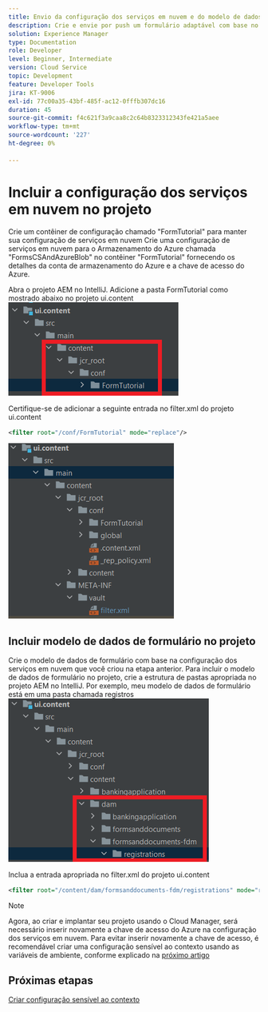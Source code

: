 ```yaml
---
title: Envio da configuração dos serviços em nuvem e do modelo de dados de formulário para a instância da nuvem
description: Crie e envie por push um formulário adaptável com base no modelo de dados de formulário de armazenamento do Azure para a instância da nuvem.
solution: Experience Manager
type: Documentation
role: Developer
level: Beginner, Intermediate
version: Cloud Service
topic: Development
feature: Developer Tools
jira: KT-9006
exl-id: 77c00a35-43bf-485f-ac12-0fffb307dc16
duration: 45
source-git-commit: f4c621f3a9caa8c2c64b8323312343fe421a5aee
workflow-type: tm+mt
source-wordcount: '227'
ht-degree: 0%

---
```


# Incluir a configuração dos serviços em nuvem no projeto

Crie um contêiner de configuração chamado &quot;FormTutorial&quot; para manter sua configuração de serviços em nuvem Crie uma configuração de serviços em nuvem para o Armazenamento do Azure chamada &quot;FormsCSAndAzureBlob&quot; no contêiner &quot;FormTutorial&quot; fornecendo os detalhes da conta de armazenamento do Azure e a chave de acesso do Azure.

Abra o projeto AEM no IntelliJ. Adicione a pasta FormTutorial como mostrado abaixo no projeto ui.content
![cloud-services-configuration](assets/cloud-services-configuration.png)

Certifique-se de adicionar a seguinte entrada no filter.xml do projeto ui.content

```xml
<filter root="/conf/FormTutorial" mode="replace"/>
```

![filter-xml](assets/ui-content-filter.png)

## Incluir modelo de dados de formulário no projeto

Crie o modelo de dados de formulário com base na configuração dos serviços em nuvem que você criou na etapa anterior. Para incluir o modelo de dados de formulário no projeto, crie a estrutura de pastas apropriada no projeto AEM no IntelliJ. Por exemplo, meu modelo de dados de formulário está em uma pasta chamada registros
![fdm-content](assets/ui-content-fdm.png)

Inclua a entrada apropriada no filter.xml do projeto ui.content

```xml
<filter root="/content/dam/formsanddocuments-fdm/registrations" mode="replace"/>
```


>[!NOTE]
>
>Agora, ao criar e implantar seu projeto usando o Cloud Manager, será necessário inserir novamente a chave de acesso do Azure na configuração dos serviços em nuvem. Para evitar inserir novamente a chave de acesso, é recomendável criar uma configuração sensível ao contexto usando as variáveis de ambiente, conforme explicado na [próximo artigo](./context-aware-fdm.md)

## Próximas etapas

[Criar configuração sensível ao contexto](./context-aware-fdm.md)
